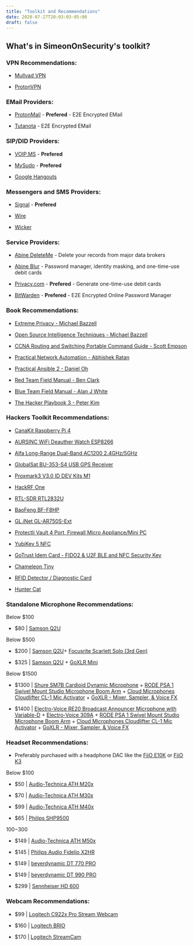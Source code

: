 ```yaml
---
title: "Toolkit and Recommendations"
date: 2020-07-27T20:03:03-05:00
draft: false
---
```


## What's in SimeonOnSecurity's toolkit?


### VPN Recommendations:

- [Mullvad VPN](https://mullvad.net/en/) 

- [ProtonVPN](https://protonvpn.com/)

### EMail Providers:

- [ProtonMail](https://protonmail.com/) - **Prefered** - E2E Encrypted EMail

- [Tutanota](https://www.tutanota.com/) - E2E Encrypted EMail

### SIP/DID Providers:

- [VOIP.MS](https://voip.ms) - **Prefered**

- [MySudo](https://mysudo.com/) - **Prefered**

- [Google Hangouts](https://hangouts.google.com)

### Messengers and SMS Providers:

- [Signal](https://www.signal.org/) - **Prefered**

- [Wire](https://wire.com/en/)

- [Wicker](https://wickr.com/)

### Service Providers:

- [Abine DeleteMe](https://joindeleteme.com/refer?coupon=RFR-40867-7DWHR4) - Delete your records from major data brokers

- [Abine Blur](https://dnt.abine.com/#/ref_register/pC8ZbvQtt) - Password manager, identity masking, and one-time-use debit cards

- [Privacy.com](https://privacy.com/join/SU86Y) - **Prefered** - Generate one-time-use debit cards

- [BitWarden](bitwarden.com) - **Prefered** - E2E Encrypted Online Password Manager 

### Book Recommendations:

- [Extreme Privacy - Michael Bazzell](https://amzn.to/3g4BrxG)

- [Open Source Intelligence Techniques - Michael Bazzell](https://amzn.to/39zbWlV)

- [CCNA Routing and Switching Portable Command Guide - Scott Empson](https://amzn.to/3hFK7eo)

- [Practical Network Automation - Abhishek Ratan](https://amzn.to/3hE5Tzd)

- [Practical Ansible 2 - Daniel Oh](https://amzn.to/332hwfo)

- [Red Team Field Manual - Ben Clark](https://amzn.to/2BBC3fp)

- [Blue Team Field Manual - Alan J White](https://amzn.to/30Z5il4)

- [The Hacker Playbook 3 - Peter Kim](https://amzn.to/2D6F47L)

### Hackers Toolkit Recommendations:

- [CanaKit Raspberry Pi 4](https://amzn.to/2EqDyOx)

- [AURSINC WiFi Deauther Watch ESP8266](https://amzn.to/2P0W3uX)

- [Alfa Long-Range Dual-Band AC1200 2.4GHz/5GHz](https://amzn.to/330FAPG)

- [GlobalSat BU-353-S4 USB GPS Receiver](https://amzn.to/3fcHWxq)

- [Proxmark3 V3.0 ID DEV Kits M1](https://amzn.to/3g83cFx)

- [HackRF One](https://amzn.to/2OXVj9Q)

- [RTL-SDR RTL2832U](https://amzn.to/302Egd9)

- [BaoFeng BF-F8HP](https://amzn.to/39vChkK)

- [GL.iNet GL-AR750S-Ext](https://amzn.to/3g5PTFV)

- [Protectli Vault 4 Port, Firewall Micro Appliance/Mini PC](https://amzn.to/2X1S2KZ)

- [YubiKey 5 NFC](https://amzn.to/2OXAxHw)

- [GoTrust Idem Card - FIDO2 & U2F BLE and NFC Security Key](https://amzn.to/30RFE1x)

- [Chameleon Tiny](https://hackerwarehouse.com/product/chameleon-tiny/)

- [RFID Detector / Diagnostic Card](https://hackerwarehouse.com/product/rfid-detector-diagnostic-card/)

- [Hunter Cat](https://hackerwarehouse.com/product/hunter-cat/)

### Standalone Microphone Recommendations:
Below $100

- $80 | [Samson Q2U](https://amzn.to/2GkpbZA)
  
Below $500

- $200 | [Samson Q2U](https://amzn.to/2GkpbZA)+ [Focusrite Scarlett Solo (3rd Gen)](https://amzn.to/2ux8kA6)
  
- $325 | [Samson Q2U](https://amzn.to/2GkpbZA) + [GoXLR Mini](https://amzn.to/37oB6BC)
  
Below $1500

- $1300 | [Shure SM7B Cardioid Dynamic Microphone](https://amzn.to/36m9Gel) + [RODE PSA 1 Swivel Mount Studio Microphone Boom Arm](https://amzn.to/2tFgUwY) +  [Cloud Microphones Cloudlifter CL-1 Mic Activator](https://amzn.to/2TUBi7W) + [GoXLR - Mixer, Sampler, & Voice FX](https://amzn.to/2tOcQdF)
  
- $1400 | [Electro-Voice RE20 Broadcast Announcer Microphone with Variable-D](https://amzn.to/37s5uep)  + [Electro-Voice 309A](https://amzn.to/36mRhxV) + [RODE PSA 1 Swivel Mount Studio Microphone Boom Arm](https://amzn.to/2tFgUwY) +  [Cloud Microphones Cloudlifter CL-1 Mic Activator](https://amzn.to/2TUBi7W) + [GoXLR - Mixer, Sampler, & Voice FX](https://amzn.to/2tOcQdF)

### Headset Recommendations:

- Preferably purchased with a headphone DAC like the [FiiO E10K](https://amzn.to/312xdQJ)  or [FiiO K3](https://amzn.to/2uzpo8B)

Below $100

- $50 | [Audio-Technica ATH M20x](https://amzn.to/2TVE252)

- $70 | [Audio-Technica ATH M30x](https://amzn.to/3aGF2Qs)

- $99 | [Audio-Technica ATH M40x](https://amzn.to/2RMkYDv)
 
- $65 | [Philips SHP9500](https://amzn.to/2RngkNb)
    
$100-$300

- $149 | [Audio-Technica ATH M50x](https://amzn.to/2GozWu9)
         
- $145 | [Philips Audio Fidelio X2HR](https://amzn.to/2GozWu9)
        
- $149 | [beyerdynamic DT 770 PRO](https://amzn.to/30P8jDY)
       
- $149 | [beyerdynamic DT 990 PRO](https://amzn.to/37r9SdI)
       
- $299 | [Sennheiser HD 600](https://amzn.to/30QLDDj)
      
          
### Webcam Recommendations:

- $99 | [Logitech C922x Pro Stream Webcam](https://amzn.to/37P4FMN)
      
- $160 | [Logitech BRIO](https://amzn.to/2uQPjcn)
     
- $170 | [Logitech StreamCam](https://amzn.to/2SQUWAA)
     